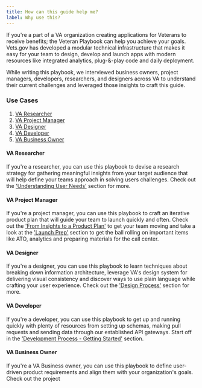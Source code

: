 ```yaml
---
title: How can this guide help me?
label: Why use this?
---
```

If you're a part of a VA organization creating applications for Veterans to receive benefits; the Veteran Playbook can help you achieve your goals. Vets.gov has developed a modular technical infrastructure that makes it easy for your team to design, develop and launch apps with modern resources like integrated analytics, plug-&-play code and daily deployment.

While writing this playbook, we interviewed business owners, project managers, developers, researchers, and designers across VA to understand their current challenges and leveraged those insights to craft this guide.

### Use Cases
1. [VA Researcher](#va-researcher)
2. [VA Project Manager](#va-project-manager)
3. [VA Designer](#va-designer)
4. [VA Developer](#va-developer)
5. [VA Business Owner](#va-business-owner)

#### VA Researcher
If you're a researcher, you can use this playbook to devise a research strategy for gathering meaningful insights from your target audience that will help define your teams approach in solving users challenges. Check out the ['Understanding User Needs'](../defining-the-project/understanding-user-needs) section for more.

#### VA Project Manager
If you're a project manager, you can use this playbook to craft an iterative product plan that will guide your team to launch quickly and often. Check out the ['From Insights to a Product Plan'](../defining-the-project/from-insights-to-a-product-plan) to get your team moving and take a look at the ['Launch Prep'](../launch-prep/steps-to-launch) section to get the ball rolling on important items like ATO, analytics and preparing materials for the call center.

#### VA Designer
If you're a designer, you can use this playbook to learn techniques about breaking down information architecture, leverage VA's design system for delivering visual consistency and discover ways to use plain language while crafting your user experience. Check out the ['Design Process'](../design/design-process/design-process) section for more.

#### VA Developer
If you're a developer, you can use this playbook to get up and running quickly with plenty of resources from setting up schemas, making pull requests and sending data through our established API gateways. Start off in the ['Development Process - Getting Started'](../development-process/getting-started) section.

#### VA Business Owner
If you're a VA Business owner, you can use this playbook to define user-driven product requirements and align them with your organization's goals. Check out the project
